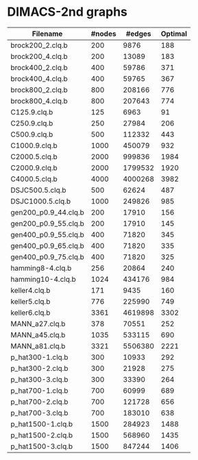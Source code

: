# DIMACS-2nd graphs

| Filename    | #nodes | #edges  | Optimal|
|------------------------------------|------------------|-------------|-------------|
| brock200_2.clq.b      |  200   |  9876     |  188   |
| brock200_4.clq.b      |  200   |  13089    |  183   |
| brock400_2.clq.b      |  400   |  59786    |  371   |
| brock400_4.clq.b      |  400   |  59765    |  367   |
| brock800_2.clq.b      |  800   |  208166   |  776   |
| brock800_4.clq.b      |  800   |  207643   |  774   |
| C125.9.clq.b          |  125   |  6963     |  91    |
| C250.9.clq.b          |  250   |  27984    |  206   |
| C500.9.clq.b          |  500   |  112332   |  443   |
| C1000.9.clq.b         |  1000  |  450079   |  932   |
| C2000.5.clq.b         |  2000  |  999836   |  1984  |
| C2000.9.clq.b         |  2000  |  1799532  |  1920  |
| C4000.5.clq.b         |  4000  |  4000268  |  3982  |
| DSJC500.5.clq.b       |  500   |  62624    |  487   |
| DSJC1000.5.clq.b      |  1000  |  249826   |  985   |
| gen200_p0.9_44.clq.b  |  200   |  17910    |  156   |
| gen200_p0.9_55.clq.b  |  200   |  17910    |  145   |
| gen400_p0.9_55.clq.b  |  400   |  71820    |  345   |
| gen400_p0.9_65.clq.b  |  400   |  71820    |  335   |
| gen400_p0.9_75.clq.b  |  400   |  71820    |  325   |
| hamming8-4.clq.b      |  256   |  20864    |  240   |
| hamming10-4.clq.b     |  1024  |  434176   |  984   |
| keller4.clq.b         |  171   |  9435     |  160   |
| keller5.clq.b         |  776   |  225990   |  749   |
| keller6.clq.b         |  3361  |  4619898  |  3302  |
| MANN_a27.clq.b        |  378   |  70551    |  252   |
| MANN_a45.clq.b        |  1035  |  533115   |  690   |
| MANN_a81.clq.b        |  3321  |  5506380  |  2221  |
| p_hat300-1.clq.b      |  300   |  10933    |  292   |
| p_hat300-2.clq.b      |  300   |  21928    |  275   |
| p_hat300-3.clq.b      |  300   |  33390    |  264   |
| p_hat700-1.clq.b      |  700   |  60999    |  689   |
| p_hat700-2.clq.b      |  700   |  121728   |  656   |
| p_hat700-3.clq.b      |  700   |  183010   |  638   |
| p_hat1500-1.clq.b     |  1500  |  284923   |  1488  |
| p_hat1500-2.clq.b     |  1500  |  568960   |  1435  |
| p_hat1500-3.clq.b     |  1500  |  847244   |  1406  |
